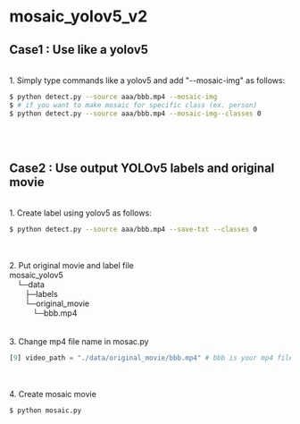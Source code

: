 # mosaic_yolov5_v2

## Case1 : Use like a yolov5
<br>
1. Simply type commands like a yolov5 and add "--mosaic-img" as follows:
  <br>
  
```bash
$ python detect.py --source aaa/bbb.mp4 --mosaic-img
$ # if you want to make mosaic for specific class (ex. person)
$ python detect.py --source aaa/bbb.mp4 --mosaic-img--classes 0
```


<br>
<br>

## Case2 : Use output YOLOv5 labels and original movie
<br>
1. Create label using yolov5 as follows:
<br>

```bash
$ python detect.py --source aaa/bbb.mp4 --save-txt --classes 0
```

<br>
<br>
2. Put original movie and label file
<br>
        mosaic_yolov5
        <br>
        &emsp;└─data
        <br>
            &emsp;&emsp;├─labels
            <br>
            &emsp;&emsp;└─original_movie
            <br>
                      &emsp;&emsp;&emsp;└─bbb.mp4
                      <br>
<br>
<br>
3. Change mp4 file name in mosac.py
<br>

```python
[9] video_path = "./data/original_movie/bbb.mp4" # bbb is your mp4 file name
```

<br>
<br>
4. Create mosaic movie

```bash
$ python mosaic.py
```

<br>
